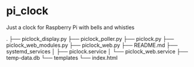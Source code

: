 # pi_clock
Just a clock for Raspberry Pi with bells and whistles

.
├── piclock_display.py
├── piclock_poller.py
├── piclock.py
├── piclock_web_modules.py
├── piclock_web.py
├── README.md
├── systemd_services
│   ├── piclock.service
│   └── piclock_web.service
├── temp-data.db
└── templates
    └── index.html
